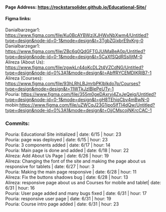 #### Page Address: https://rockstarsolider.github.io/Educational-Site/

#### Figma links:
Danialbarzegar1: https://www.figma.com/file/Ku0BcAYBWzjXJHWxNbXwm4/Untitled?type=design&node-id=0-1&mode=design&t=3TgbZGixbrE9xKrg-0 <br/>
Danialbarzegar1: https://www.figma.com/file/ZBc6q0QdGFTGJUjMaBeA0p/Untitled?type=design&node-id=0-1&mode=design&t=5CaXfSQdRSslljtM-0 <br/>
Alireza (About Us): https://www.figma.com/file/zgwkLr44oKcDL2t4VZCdNG/Untitled?type=design&node-id=0%3A1&mode=design&t=AbffRYCEMDIKRlB7-1 <br/>
Alireza (Courses): https://www.figma.com/file/93hLRhLBJmrbPKlblkdo7p/Courses?type=design&mode=design&t=11WTkJzIBIePeUTy-1 <br/>
Pouria: https://www.figma.com/file/355m0geDAxryi4ZxJeQeig/Untitled?type=design&node-id=0-1&mode=design&t=gH8TEhiqCbv4mBwN-0 <br/>
mobin:https://www.figma.com/file/uZWCqJ23G1ipo5lfTI4dQw/Untitled?type=design&node-id=0%3A1&mode=design&t=OjjCMscojNKrcCAC-1 <br/>

### Commits:

Pouria: Educational Site initialized | date: 6/15 | hour: 23 <br/>
Pouria: page was deployed | date: 6/15 | hour: 23 <br/>
Pouria: 3 components added | date: 6/17 | hour: 14 <br/>
Pouria: Main page is done and added | date: 6/18 | hour: 22 <br/>
Alireza: Add About Us Page | date: 6/26 | hour: 19 <br/>
Alireza: Changing the font of the site and making the page about us responsive for tablets | date: 6/27 | hour: 3 <br/>
Pouria: Making the main page responsive | date: 6/28 | hour: 11 <br/>
Alireza: Fix the buttons shadows bug | date: 6/28 | hour: 13 <br/>
Alireza: responsive page about us and Courses for mobile and tablet| date: 6/31 | hour: 16 <br/>
Pouria: User page added and many bugs fixed | date: 6/31 | hour: 17 <br/>
Pouria: responsive user page | date: 6/31 | hour: 19 <br/>
Pouria: Course intro page added | date: 6/31 | hour: 23 <br/>
